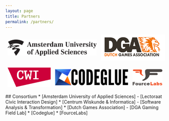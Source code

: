 ```yaml
---
layout: page
title: Partners
permalink: /partners/
---
```

<table style="border:hidden;">
<tr>
<td style="border:hidden;">
<img src="/assets/HvA.png" style="height:50px"/>
</td>
<td style="border:hidden;">
<img src="/assets/DGA.png" style="height:80px"/>
</td>
</tr>
</table>
<table style="border:hidden;">
<tr>
<td style="border:hidden;">
<img src="/assets/CWI.png" style="height:60px"/>
</td>
<td style="border:hidden;">
<img src="/assets/Codeglue.png" style="height:50px"/>
</td>
<td style="border:hidden;">
<img src="/assets/FourceLabs.png" style="height:50px"/>
</td>
</tr>
</table>
## Consortium
* [Amsterdam University of Applied Sciences] - [Lectoraat Civic Interaction Design]
* [Centrum Wiskunde & Informatica] - [Software Analysis & Transformation]
* [Dutch Games Association] - [DGA Gaming Field Lab]
* [Codeglue]
* [FourceLabs]

[Software Analysis & Transformation]: https://www.cwi.nl/research/groups/software-analysis-and-transformation
[DGA Gaming Field Lab]: https://fieldlab.dutchgamesassociation.nl
[Lectoraat Civic Interaction Design]: https://civicinteractiondesign.com/projects/prototyping-tool-for-card-game-design/
[Amsterdam University of Applied Sciences]: https://civicinteractiondesign.com
[Centrum Wiskunde & Informatica]: https://www.cwi.nl/research-groups/software-analysis-and-transformation
[Dutch Games Association]: https://dutchgamesassociation.nl
[Codeglue]: http://www.codeglue.com
[FourceLabs]:http://fourcelabs.com

